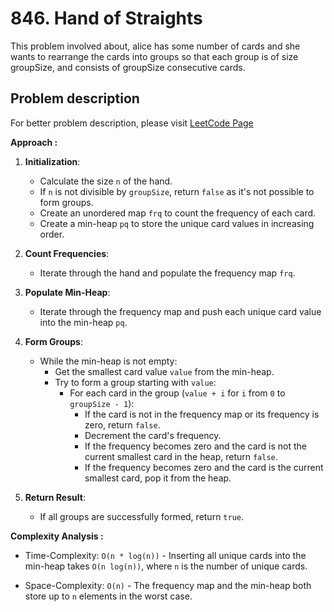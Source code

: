 # 846. Hand of Straights

This problem involved about, alice has some number of cards and she wants to rearrange the cards into groups so that each group is of size groupSize, and consists of groupSize consecutive cards.

## Problem description

For better problem description, please visit [LeetCode Page](https://leetcode.com/problems/hand-of-straights/description/)

**Approach :**<br/>

1. **Initialization**:

    - Calculate the size `n` of the hand.
    - If `n` is not divisible by `groupSize`, return `false` as it's not possible to form groups.
    - Create an unordered map `frq` to count the frequency of each card.
    - Create a min-heap `pq` to store the unique card values in increasing order.

2. **Count Frequencies**:

    - Iterate through the hand and populate the frequency map `frq`.

3. **Populate Min-Heap**:

    - Iterate through the frequency map and push each unique card value into the min-heap `pq`.

4. **Form Groups**:

    - While the min-heap is not empty:
        - Get the smallest card value `value` from the min-heap.
        - Try to form a group starting with `value`:
            - For each card in the group (`value + i` for `i` from `0` to `groupSize - 1`):
                - If the card is not in the frequency map or its frequency is zero, return `false`.
                - Decrement the card's frequency.
                - If the frequency becomes zero and the card is not the current smallest card in the heap, return `false`.
                - If the frequency becomes zero and the card is the current smallest card, pop it from the heap.

5. **Return Result**:

    - If all groups are successfully formed, return `true`.

**Complexity Analysis :**<br/>

-   Time-Complexity: `O(n * log(n))` - Inserting all unique cards into the min-heap takes `O(n log(n))`, where `n` is the number of unique cards.

-   Space-Complexity: `O(n)` - The frequency map and the min-heap both store up to `n` elements in the worst case.